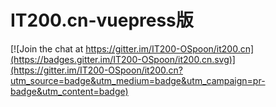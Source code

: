 # IT200.cn-vuepress版

[![Join the chat at https://gitter.im/IT200-OSpoon/it200.cn](https://badges.gitter.im/IT200-OSpoon/it200.cn.svg)](https://gitter.im/IT200-OSpoon/it200.cn?utm_source=badge&utm_medium=badge&utm_campaign=pr-badge&utm_content=badge)
